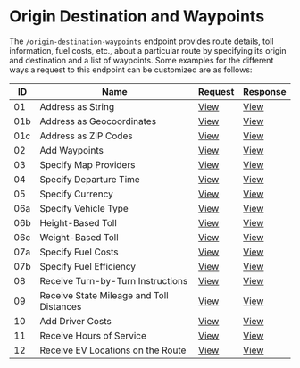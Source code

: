# Origin Destination and Waypoints

The `/origin-destination-waypoints` endpoint provides route details, toll information, fuel costs, etc., about a particular route by specifying its origin and destination and a list of waypoints. Some examples for the different ways a request to this endpoint can be customized are as follows:


| ID | Name                                        | Request                                | Response                                  |
|----|---------------------------------------------|----------------------------------------|-------------------------------------------|
| 01 | Address as String                           | [View](./01-Origin-Destination-Cost-Tradeoff/01-address-as-string.json) | [View](../../responses/01-Origin-Destination-Cost-Tradeoff/01-address-as-string.json) |
| 01b | Address as Geocoordinates                 | [View](./01-Origin-Destination-Cost-Tradeoff/01b-address-as-geocoordinates.json) | [View](../../responses/01-Origin-Destination-Cost-Tradeoff/01b-address-as-geocoordinates.json) |
| 01c | Address as ZIP Codes                       | [View](./01-Origin-Destination-Cost-Tradeoff/01c-address-as-zip-codes.json) | [View](../../responses/01-Origin-Destination-Cost-Tradeoff/01c-address-as-zip-codes.json) |
| 02 | Add Waypoints                               | [View](./01-Origin-Destination-Cost-Tradeoff/02-add-waypoints.json) | [View](../../responses/01-Origin-Destination-Cost-Tradeoff/02-add-waypoints.json) |
| 03 | Specify Map Providers                       | [View](./01-Origin-Destination-Cost-Tradeoff/03-specify-map-providers.json) | [View](../../responses/01-Origin-Destination-Cost-Tradeoff/03-specify-map-providers.json) |
| 04 | Specify Departure Time                      | [View](./01-Origin-Destination-Cost-Tradeoff/04-specify-departure-time.json) | [View](../../responses/01-Origin-Destination-Cost-Tradeoff/04-specify-departure-time.json) |
| 05 | Specify Currency                            | [View](./01-Origin-Destination-Cost-Tradeoff/05-specify-currency.json) | [View](../../responses/01-Origin-Destination-Cost-Tradeoff/05-specify-currency.json) |
| 06a | Specify Vehicle Type                       | [View](./01-Origin-Destination-Cost-Tradeoff/06a-specify-vehicle-type.json) | [View](../../responses/01-Origin-Destination-Cost-Tradeoff/06a-specify-vehicle-type.json) |
| 06b | Height-Based Toll                          | [View](./01-Origin-Destination-Cost-Tradeoff/06b-height-based-toll.json) | [View](../../responses/01-Origin-Destination-Cost-Tradeoff/06b-height-based-toll.json) |
| 06c | Weight-Based Toll                          | [View](./01-Origin-Destination-Cost-Tradeoff/06c-weight-based-toll.json) | [View](../../responses/01-Origin-Destination-Cost-Tradeoff/06c-weight-based-toll.json) |
| 07a | Specify Fuel Costs                         | [View](./01-Origin-Destination-Cost-Tradeoff/07a-specify-fuel-costs.json) | [View](../../responses/01-Origin-Destination-Cost-Tradeoff/07a-specify-fuel-costs.json) |
| 07b | Specify Fuel Efficiency                    | [View](./01-Origin-Destination-Cost-Tradeoff/07b-specify-fuel-efficiency.json) | [View](../../responses/01-Origin-Destination-Cost-Tradeoff/07b-specify-fuel-efficiency.json) |
| 08 | Receive Turn-by-Turn Instructions           | [View](./01-Origin-Destination-Cost-Tradeoff/08-receive-turn-by-turn-instructions.json) | [View](../../responses/01-Origin-Destination-Cost-Tradeoff/08-receive-turn-by-turn-instructions.json) |
| 09 | Receive State Mileage and Toll Distances     | [View](./01-Origin-Destination-Cost-Tradeoff/09-receive-state-mileage-and-toll-distance.json) | [View](../../responses/01-Origin-Destination-Cost-Tradeoff/09-receive-state-mileage-and-toll-distance.json) |
| 10 | Add Driver Costs                            | [View](./01-Origin-Destination-Cost-Tradeoff/10-add-driver-costs.json) | [View](../../responses/01-Origin-Destination-Cost-Tradeoff/10-add-driver-costs.json) |
| 11 | Receive Hours of Service                    | [View](./01-Origin-Destination-Cost-Tradeoff/11-receive-hours-of-service.json) | [View](../../responses/01-Origin-Destination-Cost-Tradeoff/11-receive-hours-of-service.json) |
| 12 | Receive EV Locations on the Route           | [View](./01-Origin-Destination-Cost-Tradeoff/12-receive-ev-locations-on-the-route.json) | [View](../../responses/01-Origin-Destination-Cost-Tradeoff/12-receive-ev-locations-on-the-route.json) |
